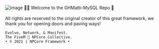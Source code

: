 ![image](https://cdn.discordapp.com/attachments/850552783518171166/850620917616214027/NPCore_Header.png)
👋🏼 Welcome to the GHMatti-MySQL Repo 🧩
<br>
<br>
All rights are reserved to the original creator of this great framework, we thank you for opening doors and paving ways!
```
Evolve, Network, & Manifest.
The FiveM 🐌 NPCore Collective.
• © 2021 | NPCore Framework •
```
